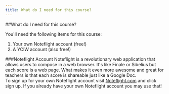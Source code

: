 ```yaml
---
title: What do I need for this course?
---
```


##What do I need for this course?

You'll need the following items for this course:

1. Your own Noteflight account (free!)
2. A YCIW account (also free!)

###Noteflight Account
Noteflight is a revolutionary web application that allows users to compose in a web browser. It's like Finale or Sibelius but each score is a web page. What makes it even more awesome and great for teachers is that each score is shareable just like a Google Doc.  
To sign up for your own Noteflight account visit [Noteflight.com](http://www.noteflight.com) and click sign up. If you already have your own Noteflight account you may use that!
